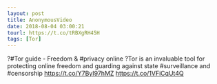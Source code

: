 ```yaml
---
layout: post
title: AnonymousVideo
date: 2018-08-04 03:00:21
tourl: https://t.co/tRBXgRH45H
tags: [Tor]
---
```

?#Tor guide - Freedom &amp; #privacy online ?Tor is an invaluable tool for protecting online freedom and guarding against state #surveillance and #censorship https://t.co/Y7ByI97hMZ https://t.co/1VFiCqUt4Q